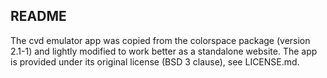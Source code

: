 ## README

The cvd emulator app was copied from the colorspace package (version 2.1-1) and lightly modified to work better as a standalone website. The app is provided under its original license (BSD 3 clause), see LICENSE.md.